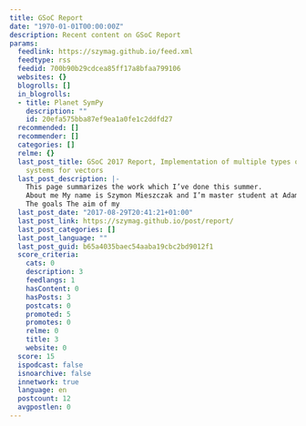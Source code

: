 ```yaml
---
title: GSoC Report
date: "1970-01-01T00:00:00Z"
description: Recent content on GSoC Report
params:
  feedlink: https://szymag.github.io/feed.xml
  feedtype: rss
  feedid: 700b90b29cdcea85ff17a8bfaa799106
  websites: {}
  blogrolls: []
  in_blogrolls:
  - title: Planet SymPy
    description: ""
    id: 20efa575bba87ef9ea1a0fe1c2ddfd27
  recommended: []
  recommender: []
  categories: []
  relme: {}
  last_post_title: GSoC 2017 Report, Implementation of multiple types of coordinate
    systems for vectors
  last_post_description: |-
    This page summarizes the work which I’ve done this summer.
    About me My name is Szymon Mieszczak and I’m master student at Adam Mickiewicz University in Poznań, Poland.
    The goals The aim of my
  last_post_date: "2017-08-29T20:41:21+01:00"
  last_post_link: https://szymag.github.io/post/report/
  last_post_categories: []
  last_post_language: ""
  last_post_guid: b65a4035baec54aaba19cbc2bd9012f1
  score_criteria:
    cats: 0
    description: 3
    feedlangs: 1
    hasContent: 0
    hasPosts: 3
    postcats: 0
    promoted: 5
    promotes: 0
    relme: 0
    title: 3
    website: 0
  score: 15
  ispodcast: false
  isnoarchive: false
  innetwork: true
  language: en
  postcount: 12
  avgpostlen: 0
---
```

